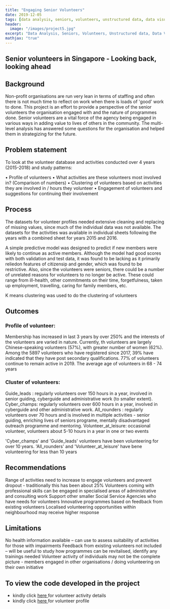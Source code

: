 ```yaml
---
title: "Engaging Senior Volunteers"
date: 2019-12-05
tags: [data analysis, seniors, volunteers, unstructured data, data visualisation]
header:
  image: "/images/project5.jpg"
excerpt: "Data Analysis, Seniors, Volunteers, Unstructured data, Data Visualisation"
mathjax: "true"
---
```



## Senior volunteers in Singapore - Looking back, looking ahead


## Background

Non-profit organisations are run very lean in terms of staffing and often there is not much time to reflect on work when there is loads of 'good' work to done. This project is an effort to provide a perspective of the senior volunteers the organisation engaged with and the nature of programmes done. Senior volunteers are a vital force of the agency being engaged in various ways in adding value to lives of others in the community. The multi-level analysis has answered some questions for the organisation and helped them in strategizing for the future.


## Problem statement
To look at the volunteer database and activities conducted over 4 years (2015-2018) and study patterns:

• Profile of volunteers
• What activities are these volunteers most involved in? (Comparison of numbers)
• Clustering of volunteers based on activities they are involved in / hours they volunteer
• Engagement of volunteers and suggestions for continuing their involvement


## Process

The datasets for volunteer profiles needed extensive cleaning and replacing of missing values, since much of the individual data was not available. The datasets for the activities was available in individual sheets following the years with a combined sheet for years 2015 and 2016.

A simple predictive model was designed to predict if new members were likely to continue as active members. Although the model had good scores with both validation and test data, it was found to be lacking as it primarily reliedon features of citizensip and gender, which was found to be restrictive. Also, since the volunteers were seniors, there could be a number of unrelated reasons for volunteers to no longer be active. These could range from ill-health, other commitments on their time, forgetfulness, taken up employment, travelling, caring for family members, etc.

K means clustering was used to do the clustering of volunteers


## Outcomes

### Profile of volunteer:

Membership has increased in last 3 years by over 250% and the interests of the volunteers are varied in nature.
Currently, th volunteers are largely Chinese-speaking volunteers (57%), with greater number of women (62%).
Among the 5897 volunteers who have registered since 2017, 39% have indicated that they have post secondary qualifications.
77% of volunteers continue to remain active in 2019. The average age of volunteers in 68 - 74 years

### Cluster of volunteers:

Guide_leads : regularly volunteers over 150 hours in a year, involved in senior guiding, cyberguide and administrative work (to smaller extent).
Cyber_champs: regularly volunteers over 600 hours in a year, involved in cyberguide and other administrative work.
All_rounders : regularly volunteers over 70 hours and is involved in multiple activities - senior guiding, enriching lives of seniors programe, mentally disadvantaged outreach programme and mentoring.
Volunteer_at_leisure: occasional volunteer, volunteers about 5-10 hours in a year in one or two events

'Cyber_champs' and 'Guide_leads' volunteers have been volunteering for over 10 years. 'All_rounders' and 'Volunteer_at_leisure' have bene volunteering for less than 10 years

## Recommendations

Range of activities need to increase to engage volunteers and prevent dropout - traditionally this has been about 25%
Volunteers coming with professional skills can be engaged in specialised areas of administrative and consulting work
Support other smaller Social Service Agencies who have needs for volunteers
Innovative programmes based on feedback from existing volunteers
Localised volunteering opportunities within neighbourhood may receive higher response

## Limitations

No health information available – can use to assess suitability of activities for those with impairments
Feedback from existing volunteers not included – will be useful to study how programmes can be revitalised, identify any trainings needed
Volunteer activity of individuals may not be the complete picture - members engaged in other organisations / doing volunteering on their own initiative

## To view the code developed in the project
- kindly click <a href="https://github.com/BhavNike/BhavNike.github.io/blob/master/code/project5_volunteer_activity.ipynb"> here </a> for volunteer activity details
- kindly click <a href="https://github.com/BhavNike/BhavNike.github.io/blob/master/code/project5_volunteer_profile.ipynb"> here </a> for volunteer profile
